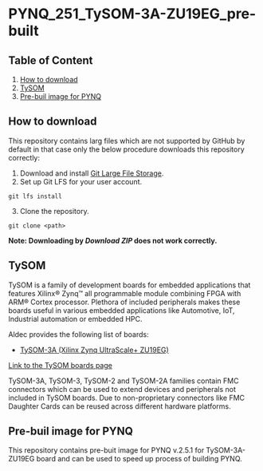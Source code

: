# PYNQ_251_TySOM-3A-ZU19EG_pre-built

## Table of Content
1. [How to download](#how_to_download)
2. [TySOM](#tysom_main)
3. [Pre-buil image for PYNQ](#pre_built_image)

<a name="how_to_download"/>

## How to download
This repository contains larg files which are not supported by GitHub by default in that case only the below procedure downloads this repository correctly:
1. Download and install [Git Large File Storage](https://git-lfs.github.com/).
2. Set up Git LFS for your user account.
```
git lfs install
```
3. Clone the repository.
```
git clone <path>
```

**Note: Downloading by _Download ZIP_ does not work correctly.**

<a name="tysom_main"/>

## TySOM

TySOM is a family of development boards for embedded applications that features Xilinx® Zynq™ all programmable module combining FPGA with ARM® Cortex processor. Plethora of included peripherals makes these boards useful in various embedded applications like Automotive, IoT, Industrial automation or embedded HPC.

Aldec provides the following list of boards:
-	[TySOM-3A (Xilinx Zynq UltraScale+ ZU19EG)](https://www.aldec.com/en/products/emulation/tysom_boards/zynq_ultrascale_mpsoc_boards/tysom_3a)

[Link to the TySOM boards page](https://www.aldec.com/en/products/emulation/tysom_boards)

TySOM-3A, TySOM-3, TySOM-2 and TySOM-2A families contain FMC connectors which can be used to extend devices and peripherals not included in TySOM boards. Due to non-proprietary connectors like FMC Daughter Cards can be reused across different hardware platforms.

<a name="pre_built_image"/>

## Pre-buil image for PYNQ

This repository contains pre-buit image for PYNQ v.2.5.1 for TySOM-3A-ZU19EG board and can be used to speed up process of building PYNQ.
